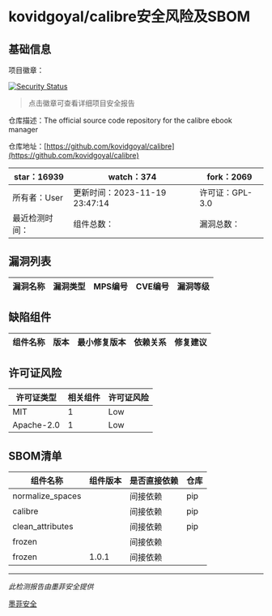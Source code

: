 # kovidgoyal/calibre安全风险及SBOM

## 基础信息

项目徽章：

[![Security Status](https://www.murphysec.com/platform3/v31/badge/1726308045662670848.svg)](https://www.murphysec.com/console/report/1696227020102262784/1726308045662670848)

> 点击徽章可查看详细项目安全报告

仓库描述：The official source code repository for the calibre ebook manager

仓库地址：[https://github.com/kovidgoyal/calibre](https://github.com/kovidgoyal/calibre)

| star：16939 | watch：374 | fork：2069 |
| ----------- | -------------- | ------------ |
| 所有者：User | 更新时间：2023-11-19 23:47:14 | 许可证：GPL-3.0 |
| 最近检测时间： | 组件总数： | 漏洞总数： |




## 漏洞列表

| 漏洞名称 | 漏洞类型 | MPS编号 | CVE编号 | 漏洞等级 |
| ------- | ------ | ------- | ------ | ----- |





## 缺陷组件

| 组件名称 | 版本 | 最小修复版本 | 依赖关系 | 修复建议 |
| -------- | ---- | ------------ | -------- | -------- |





## 许可证风险

| 许可证类型 | 相关组件 | 许可证风险 |
| ---------- | -------- | ---------- |
|MIT|1|Low|
|Apache-2.0|1|Low|




## SBOM清单

| 组件名称 | 组件版本 | 是否直接依赖 | 仓库 |
| -------- | -------- | ------------ | ---- |
|normalize_spaces||间接依赖|pip|
|calibre||间接依赖|pip|
|clean_attributes||间接依赖|pip|
|frozen||间接依赖||
|frozen|1.0.1|间接依赖||


------

*此检测报告由墨菲安全提供*

[墨菲安全](www.murphysec.com)